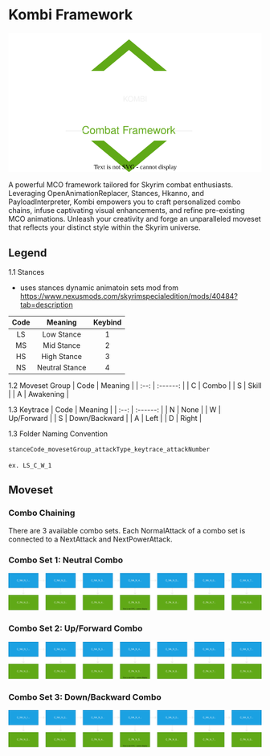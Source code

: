 # Kombi Framework

![Markdown symbol](./src/assets/logo.svg)

A powerful MCO framework tailored for Skyrim combat enthusiasts. Leveraging OpenAnimationReplacer, Stances, Hkanno, and PayloadInterpreter, Kombi empowers you to craft personalized combo chains, infuse captivating visual enhancements, and refine pre-existing MCO animations. Unleash your creativity and forge an unparalleled moveset that reflects your distinct style within the Skyrim universe.

## Legend

1.1 Stances

- uses stances dynamic animatoin sets mod from https://www.nexusmods.com/skyrimspecialedition/mods/40484?tab=description

| Code |    Meaning     | Keybind |
| :--: | :------------: | :-----: |
|  LS  |   Low Stance   |    1    |
|  MS  |   Mid Stance   |    2    |
|  HS  |  High Stance   |    3    |
|  NS  | Neutral Stance |    4    |

1.2 Moveset Group
| Code | Meaning |
| :--: | :------: |
| C | Combo |
| S | Skill |
| A | Awakening |

1.3 Keytrace
| Code | Meaning |
| :--: | :------: |
| N | None |
| W | Up/Forward |
| S | Down/Backward |
| A | Left |
| D | Right |

1.3 Folder Naming Convention

    stanceCode_movesetGroup_attackType_keytrace_attackNumber

    ex. LS_C_W_1

## Moveset

### Combo Chaining

There are 3 available combo sets. Each NormalAttack of a combo set is connected to a NextAttack and NextPowerAttack.

### Combo Set 1: Neutral Combo

![Markdown symbol](./src/assets/combo-chains.svg)

### Combo Set 2: Up/Forward Combo

![Markdown symbol](./src/assets/combo-chains.svg)

### Combo Set 3: Down/Backward Combo

![Markdown symbol](./src/assets/combo-chains.svg)
